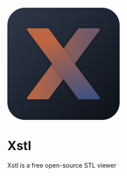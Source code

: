 ![Xstl](/wrapper/build/icons/icon_256x256.png "Xstl")

# Xstl

Xstl is a free open-source STL viewer
